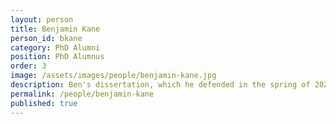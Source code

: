 ```yaml
---
layout: person  
title: Benjamin Kane
person_id: bkane
category: PhD Alumni
position: PhD Alumnus 
order: 3
image: /assets/images/people/benjamin-kane.jpg     
description: Ben's dissertation, which he defended in the spring of 2024, focused on the development of plan-based dialogue systems.
permalink: /people/benjamin-kane
published: true
---
```

